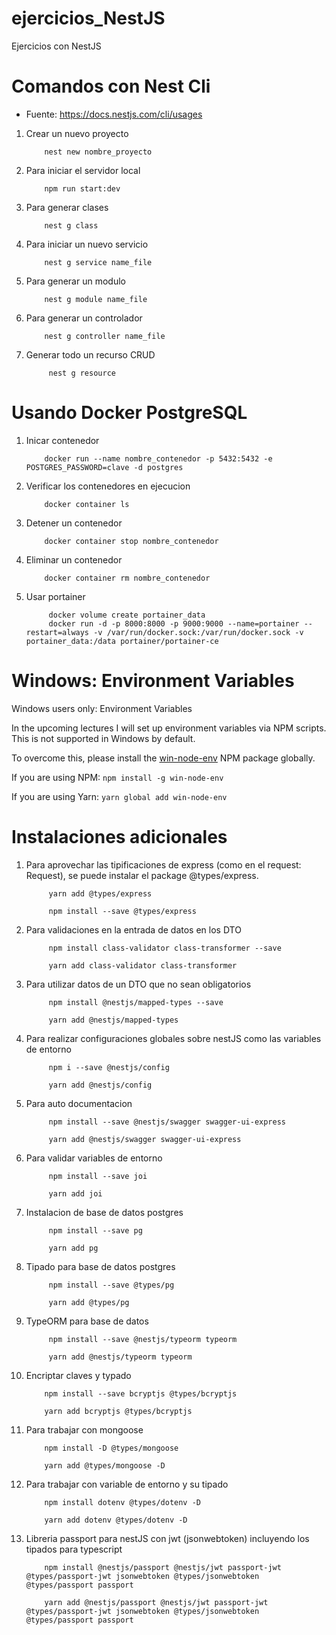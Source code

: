 # ejercicios_NestJS

Ejercicios con NestJS

# Comandos con Nest Cli
- Fuente: https://docs.nestjs.com/cli/usages
  
1. Crear un nuevo proyecto
    ```
        nest new nombre_proyecto
    ```

2. Para iniciar el servidor local
    ```
        npm run start:dev
    ``` 

3. Para generar clases
    ``` 
        nest g class 
    ```
4. Para iniciar un nuevo servicio
    ```
        nest g service name_file
    ```

5. Para generar un modulo
    ```
        nest g module name_file
    ```
6. Para generar un controlador
    ```
        nest g controller name_file
    ```
7. Generar todo un recurso CRUD
   ```
        nest g resource
   ```

# Usando Docker PostgreSQL
1. Inicar contenedor
    ```
        docker run --name nombre_contenedor -p 5432:5432 -e POSTGRES_PASSWORD=clave -d postgres
    ```

2. Verificar los contenedores en ejecucion
    ```
        docker container ls
    ```

3. Detener un contenedor
    ```
        docker container stop nombre_contenedor
    ```

4. Eliminar un contenedor
    ```
        docker container rm nombre_contenedor
    ```

5. Usar portainer
   ```
        docker volume create portainer_data
        docker run -d -p 8000:8000 -p 9000:9000 --name=portainer --restart=always -v /var/run/docker.sock:/var/run/docker.sock -v portainer_data:/data portainer/portainer-ce
   ```

# Windows: Environment Variables

Windows users only: Environment Variables

In the upcoming lectures I will set up environment variables via NPM scripts. This is not supported in Windows by default.

To overcome this, please install the [win-node-env](https://www.npmjs.com/package/win-node-env) NPM package globally.

If you are using NPM:
    ```
        npm install -g win-node-env
    ```

If you are using Yarn:
    ```
        yarn global add win-node-env
    ```

# Instalaciones adicionales

1. Para aprovechar las tipificaciones de express  (como en el request: Request), se puede instalar el package @types/express.
   ```
        yarn add @types/express
   ```
   ```
        npm install --save @types/express
   ```

2. Para validaciones en la entrada de datos en los DTO
   ```
        npm install class-validator class-transformer --save
   ```
   ```
        yarn add class-validator class-transformer
   ```

3. Para utilizar datos de un DTO que no sean obligatorios
   ```
        npm install @nestjs/mapped-types --save
   ```
   ```
        yarn add @nestjs/mapped-types
   ```

4. Para realizar configuraciones globales sobre nestJS como las variables de entorno
   ```
        npm i --save @nestjs/config
   ```
   ```
        yarn add @nestjs/config
   ```

5. Para auto documentacion
   ```
        npm install --save @nestjs/swagger swagger-ui-express
   ```
   ```
        yarn add @nestjs/swagger swagger-ui-express
   ```

6. Para validar variables de entorno
   ```
        npm install --save joi
   ```
   ```
        yarn add joi
   ```

7. Instalacion de base de datos postgres
   ```
        npm install --save pg
   ```
   ```
        yarn add pg
   ```

8. Tipado para base de datos postgres
   ```
        npm install --save @types/pg
   ```
   ```
        yarn add @types/pg
   ```

9. TypeORM para base de datos

   ```
        npm install --save @nestjs/typeorm typeorm
   ```
   ```
        yarn add @nestjs/typeorm typeorm
   ```

10. Encriptar claves y typado
    ```
        npm install --save bcryptjs @types/bcryptjs
    ```
    ```
        yarn add bcryptjs @types/bcryptjs
    ```

11. Para trabajar con mongoose
    ```
        npm install -D @types/mongoose
    ```
    ```
        yarn add @types/mongoose -D
    ```

11. Para trabajar con variable de entorno y su tipado
    ```
        npm install dotenv @types/dotenv -D
    ```
    ```
        yarn add dotenv @types/dotenv -D
    ```

12. Libreria passport para nestJS con jwt (jsonwebtoken) incluyendo los tipados para typescript
    ```
        npm install @nestjs/passport @nestjs/jwt passport-jwt @types/passport-jwt jsonwebtoken @types/jsonwebtoken @types/passport passport
    ```
    ```
        yarn add @nestjs/passport @nestjs/jwt passport-jwt @types/passport-jwt jsonwebtoken @types/jsonwebtoken @types/passport passport
    ```